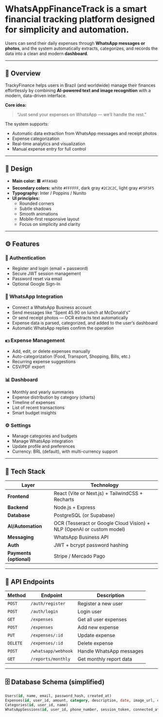# WhatsAppFinanceTrack is a smart financial tracking platform designed for simplicity and automation.  
Users can send their daily expenses through **WhatsApp messages or photos**, and the system automatically extracts, categorizes, and records the data into a clean and modern **dashboard**.  

---

## 🚀 Overview

TrackyFinance helps users in Brazil (and worldwide) manage their finances effortlessly by combining **AI-powered text and image recognition** with a modern, data-driven interface.

**Core idea:**  
> “Just send your expenses on WhatsApp — we’ll handle the rest.”

The system supports:
- Automatic data extraction from WhatsApp messages and receipt photos  
- Expense categorization  
- Real-time analytics and visualization  
- Manual expense entry for full control  

---

## 🎨 Design

- **Main color:** 🟧 `#FFA94D`  
- **Secondary colors:** white `#FFFFFF`, dark gray `#2C2C2C`, light gray `#F5F5F5`  
- **Typography:** Inter / Poppins / Nunito  
- **UI principles:**  
  - Rounded corners  
  - Subtle shadows  
  - Smooth animations  
  - Mobile-first responsive layout  
  - Focus on simplicity and clarity  

---

## ⚙️ Features

### 🔐 Authentication
- Register and login (email + password)
- Secure JWT session management
- Password reset via email
- Optional Google Sign-In

### 💬 WhatsApp Integration
- Connect a WhatsApp Business account  
- Send messages like “Spent 45.90 on lunch at McDonald's”  
- Or send receipt photos — OCR extracts text automatically  
- Expense data is parsed, categorized, and added to the user’s dashboard  
- Automatic WhatsApp replies confirm the operation  

### 💵 Expense Management
- Add, edit, or delete expenses manually  
- Auto-categorization (Food, Transport, Shopping, Bills, etc.)  
- Recurring expense suggestions  
- CSV/PDF export  

### 📊 Dashboard
- Monthly and yearly summaries  
- Expense distribution by category (charts)  
- Timeline of expenses  
- List of recent transactions  
- Smart budget insights  

### ⚙️ Settings
- Manage categories and budgets  
- Manage WhatsApp integration  
- Update profile and preferences  
- Currency: BRL (default), with multi-currency support  

---

## 🧱 Tech Stack

| Layer | Technology |
|-------|-------------|
| **Frontend** | React (Vite or Next.js) + TailwindCSS + Recharts |
| **Backend** | Node.js + Express |
| **Database** | PostgreSQL (or Supabase) |
| **AI/Automation** | OCR (Tesseract or Google Cloud Vision) + NLP (OpenAI or custom model) |
| **Messaging** | WhatsApp Business API |
| **Auth** | JWT + bcrypt password hashing |
| **Payments (optional)** | Stripe / Mercado Pago |

---

## 🧩 API Endpoints

| Method | Endpoint | Description |
|---------|-----------|-------------|
| `POST` | `/auth/register` | Register a new user |
| `POST` | `/auth/login` | Login user |
| `GET` | `/expenses` | Get all user expenses |
| `POST` | `/expenses` | Add new expense |
| `PUT` | `/expenses/:id` | Update expense |
| `DELETE` | `/expenses/:id` | Delete expense |
| `POST` | `/whatsapp/webhook` | Handle WhatsApp messages |
| `GET` | `/reports/monthly` | Get monthly report data |

---

## 🗄️ Database Schema (simplified)

```sql
Users(id, name, email, password_hash, created_at)
Expenses(id, user_id, amount, category, description, date, image_url, created_at)
Categories(id, user_id, name)
WhatsAppSessions(id, user_id, phone_number, session_token, connected_at)
